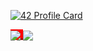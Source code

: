 [![42 Profile Card](https://1337-readme.vercel.app/api/profile?cursus=42&dark=true&email=hide&login=zlayine)](https://github.com/mohouyizme/1337-readme)

<a style="background-color: red;" href="https://github.com/zlayine?tab=repositories">
  <img align="center" src="https://github-readme-stats.vercel.app/api/top-langs/?username=zlayine&theme=dark"/>
</a>
<a href="https://github.com/zlayine?tab=repositories">
 <img align="center" src="https://github-readme-stats.vercel.app/api?username=zlayine&line_height=40&show_icons=true&theme=dark">
</a>
